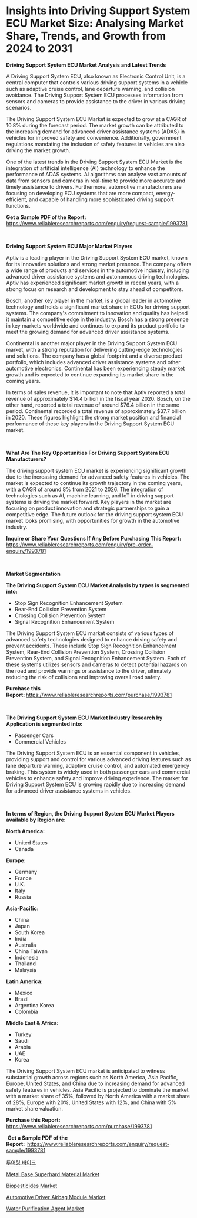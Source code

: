 <p><h1>Insights into Driving Support System ECU Market Size: Analysing Market Share, Trends, and Growth from 2024 to 2031</h1></p><p><strong>Driving Support System ECU Market Analysis and Latest Trends</strong></p>
<p><p>A Driving Support System ECU, also known as Electronic Control Unit, is a central computer that controls various driving support systems in a vehicle such as adaptive cruise control, lane departure warning, and collision avoidance. The Driving Support System ECU processes information from sensors and cameras to provide assistance to the driver in various driving scenarios.</p><p>The Driving Support System ECU Market is expected to grow at a CAGR of 10.8% during the forecast period. The market growth can be attributed to the increasing demand for advanced driver assistance systems (ADAS) in vehicles for improved safety and convenience. Additionally, government regulations mandating the inclusion of safety features in vehicles are also driving the market growth.</p><p>One of the latest trends in the Driving Support System ECU Market is the integration of artificial intelligence (AI) technology to enhance the performance of ADAS systems. AI algorithms can analyze vast amounts of data from sensors and cameras in real-time to provide more accurate and timely assistance to drivers. Furthermore, automotive manufacturers are focusing on developing ECU systems that are more compact, energy-efficient, and capable of handling more sophisticated driving support functions.</p></p>
<p><strong>Get a Sample PDF of the Report:&nbsp;</strong> <a href="https://www.reliableresearchreports.com/enquiry/request-sample/1993781">https://www.reliableresearchreports.com/enquiry/request-sample/1993781</a></p>
<p>&nbsp;</p>
<p><strong>Driving Support System ECU Major Market Players</strong></p>
<p><p>Aptiv is a leading player in the Driving Support System ECU market, known for its innovative solutions and strong market presence. The company offers a wide range of products and services in the automotive industry, including advanced driver assistance systems and autonomous driving technologies. Aptiv has experienced significant market growth in recent years, with a strong focus on research and development to stay ahead of competitors.</p><p>Bosch, another key player in the market, is a global leader in automotive technology and holds a significant market share in ECUs for driving support systems. The company's commitment to innovation and quality has helped it maintain a competitive edge in the industry. Bosch has a strong presence in key markets worldwide and continues to expand its product portfolio to meet the growing demand for advanced driver assistance systems.</p><p>Continental is another major player in the Driving Support System ECU market, with a strong reputation for delivering cutting-edge technologies and solutions. The company has a global footprint and a diverse product portfolio, which includes advanced driver assistance systems and other automotive electronics. Continental has been experiencing steady market growth and is expected to continue expanding its market share in the coming years.</p><p>In terms of sales revenue, it is important to note that Aptiv reported a total revenue of approximately $14.4 billion in the fiscal year 2020. Bosch, on the other hand, reported a total revenue of around $76.4 billion in the same period. Continental recorded a total revenue of approximately $37.7 billion in 2020. These figures highlight the strong market position and financial performance of these key players in the Driving Support System ECU market.</p></p>
<p>&nbsp;</p>
<p><strong>What Are The Key Opportunities For Driving Support System ECU Manufacturers?</strong></p>
<p><p>The driving support system ECU market is experiencing significant growth due to the increasing demand for advanced safety features in vehicles. The market is expected to continue its growth trajectory in the coming years, with a CAGR of around 8% from 2021 to 2026. The integration of technologies such as AI, machine learning, and IoT in driving support systems is driving the market forward. Key players in the market are focusing on product innovation and strategic partnerships to gain a competitive edge. The future outlook for the driving support system ECU market looks promising, with opportunities for growth in the automotive industry.</p></p>
<p><strong>Inquire or Share Your Questions If Any Before Purchasing This Report:</strong> <a href="https://www.reliableresearchreports.com/enquiry/pre-order-enquiry/1993781">https://www.reliableresearchreports.com/enquiry/pre-order-enquiry/1993781</a></p>
<p>&nbsp;</p>
<p><strong>Market Segmentation</strong></p>
<p><strong>The Driving Support System ECU Market Analysis by types is segmented into:</strong></p>
<p><ul><li>Stop Sign Recognition Enhancement System</li><li>Rear-End Collision Prevention System</li><li>Crossing Collision Prevention System</li><li>Signal Recognition Enhancement System</li></ul></p>
<p><p>The Driving Support System ECU market consists of various types of advanced safety technologies designed to enhance driving safety and prevent accidents. These include Stop Sign Recognition Enhancement System, Rear-End Collision Prevention System, Crossing Collision Prevention System, and Signal Recognition Enhancement System. Each of these systems utilizes sensors and cameras to detect potential hazards on the road and provide warnings or assistance to the driver, ultimately reducing the risk of collisions and improving overall road safety.</p></p>
<p><strong>Purchase this Report:&nbsp;</strong><a href="https://www.reliableresearchreports.com/purchase/1993781">https://www.reliableresearchreports.com/purchase/1993781</a></p>
<p>&nbsp;</p>
<p><strong>The Driving Support System ECU Market Industry Research by Application is segmented into:</strong></p>
<p><ul><li>Passenger Cars</li><li>Commercial Vehicles</li></ul></p>
<p><p>The Driving Support System ECU is an essential component in vehicles, providing support and control for various advanced driving features such as lane departure warning, adaptive cruise control, and automated emergency braking. This system is widely used in both passenger cars and commercial vehicles to enhance safety and improve driving experience. The market for Driving Support System ECU is growing rapidly due to increasing demand for advanced driver assistance systems in vehicles.</p></p>
<p>&nbsp;</p>
<p><strong>In terms of Region, the Driving Support System ECU Market Players available by Region are:</strong></p>
<p>
    <p> <strong> North America: </strong>
        <ul>
            <li>United States</li>
            <li>Canada</li>
        </ul>
        </p> 
    <p> <strong> Europe: </strong>
        <ul>
            <li>Germany</li>
            <li>France</li>
            <li>U.K.</li>
            <li>Italy</li>
            <li>Russia</li>
        </ul>
        </p> 
    <p> <strong> Asia-Pacific: </strong>
        <ul>
            <li>China</li>
            <li>Japan</li>
            <li>South Korea</li>
            <li>India</li>
            <li>Australia</li>
            <li>China Taiwan</li>
            <li>Indonesia</li>
            <li>Thailand</li>
            <li>Malaysia</li>
        </ul>
        </p> 
    <p> <strong> Latin America: </strong>
        <ul>
            <li>Mexico</li>
            <li>Brazil</li>
            <li>Argentina Korea</li>
            <li>Colombia</li>
        </ul>
        </p> 
    <p> <strong> Middle East & Africa: </strong>
        <ul>
            <li>Turkey</li>
            <li>Saudi</li>
            <li>Arabia</li>
            <li>UAE</li>
            <li>Korea</li>
        </ul>
    </p>
    </p>
<p><p>The Driving Support System ECU market is anticipated to witness substantial growth across regions such as North America, Asia Pacific, Europe, United States, and China due to increasing demand for advanced safety features in vehicles. Asia Pacific is projected to dominate the market with a market share of 35%, followed by North America with a market share of 28%, Europe with 20%, United States with 12%, and China with 5% market share valuation.</p></p>
<p><strong>Purchase this Report: </strong><a href="https://www.reliableresearchreports.com/purchase/1993781">https://www.reliableresearchreports.com/purchase/1993781</a></p>
<p>&nbsp;<strong>Get a Sample PDF of the Report:&nbsp;&nbsp;</strong><a href="https://www.reliableresearchreports.com/enquiry/request-sample/1993781">https://www.reliableresearchreports.com/enquiry/request-sample/1993781</a></p>
<p><strong></strong></p>
<p><p><a href="https://medium.com/@dolphinka10/%ED%88%AC%EC%96%B4%EB%A7%81-%EC%9E%90%EC%A0%84%EA%B1%B0-%EC%8B%9C%EC%9E%A5-%EC%A0%84%EB%A7%9D-%EC%82%B0%EC%97%85-%EA%B0%9C%EC%9A%94-%EB%B0%8F-%EC%98%88%EC%B8%A1-2024%EB%85%84%EB%B6%80%ED%84%B0-2031%EB%85%84%EA%B9%8C%EC%A7%80-9518034e4707">투어링 바이크</a></p><p><a href="https://meowing-lemming-dd3.notion.site/Decoding-the-Metal-Base-Superhard-Material-Market-A-Deep-Dive-into-the-Latest-Market-Trends-Market-71bf9ef5462f415c9155ff1f71b69d3f">Metal Base Superhard Material Market</a></p><p><a href="https://issuu.com/reportprime-2/docs/biopesticides-market-size-2030.pptx">Biopesticides Market</a></p><p><a href="https://github.com/okotobwrhuteie/Market-Research-Report-List-1/blob/main/automotive-driver-airbag-module-market.md">Automotive Driver Airbag Module Market</a></p><p><a href="https://view.publitas.com/reportprime-1/water-purification-agent-market-size-growing-and-forecasted-for-period-from-2024-2031-and-provides-complete-market-analysis-of-this-market/">Water Purification Agent Market</a></p></p>